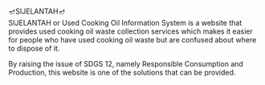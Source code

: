 🪔SIJELANTAH🪔<br>
SIJELANTAH or Used Cooking Oil Information System is a website that provides used cooking oil waste collection services which makes it easier for people who have used cooking oil waste but are confused about where to dispose of it.

By raising the issue of SDGS 12, namely Responsible Consumption and Production, this website is one of the solutions that can be provided. 
